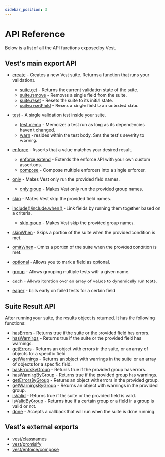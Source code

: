 ```yaml
---
sidebar_position: 3
---
```


# API Reference

Below is a list of all the API functions exposed by Vest.

## Vest's main export API

- [create](./writing_your_suite/vests_suite.md#basic-suite-structure) - Creates a new Vest suite. Returns a function that runs your validations.

  - [suite.get](./writing_your_suite/vests_suite.md#using-suiteget) - Returns the current validation state of the suite.
  - [suite.remove](./writing_your_suite/vests_suite.md#removing-a-single-field-from-the-suite-state) - Removes a single field from the suite.
  - [suite.reset](./writing_your_suite/vests_suite.md#cleaning-up-our-validation-state) - Resets the suite to its initial state.
  - [suite.resetField](./writing_your_suite/vests_suite.md#cleaning-up-our-validation-state) - Resets a single field to an untested state.

- [test](./writing_tests/using_the_test_function.md) - A single validation test inside your suite.

  - [test.memo](./writing_tests/advanced_test_features/test.memo.md) - Memoizes a test run as long as its dependencies haven't changed.
  - [warn](./writing_tests/warn_only_tests.md) - resides within the test body. Sets the test's severity to warning.

- [enforce](./enforce/enforce.md) - Asserts that a value matches your desired result.

  - [enforce.extend](./enforce/creating_custom_rules.md) - Extends the enforce API with your own custom assertions.
  - [compose](./enforce/composing_enforce_rules.md) - Compose multiple enforcers into a single enforcer.

- [only](./writing_your_suite/including_and_excluding/skip_and_only.md#only-running-specific-tests-including) - Makes Vest only run the provided field names.
  - [only.group](./writing_your_suite/including_and_excluding/skip_and_only_group.md) - Makes Vest only run the provided group names.
- [skip](./writing_your_suite/including_and_excluding/skip_and_only.md#skipping-tests) - Makes Vest skip the provided field names.
- [include()/include.when()](./writing_your_suite/including_and_excluding/include) - Link fields by running them together based on a criteria.

  - [skip.group](./writing_your_suite/including_and_excluding/skip_and_only_group.md) - Makes Vest skip the provided group names.

- [skipWhen](./writing_your_suite/including_and_excluding/skipWhen.md) - Skips a portion of the suite when the provided condition is met.
- [omitWhen](./writing_your_suite/including_and_excluding/omitWhen.md) - Omits a portion of the suite when the provided condition is met.
- [optional](./writing_your_suite/optional_fields.md) - Allows you to mark a field as optional.
- [group](./writing_tests/advanced_test_features/grouping_tests.md) - Allows grouping multiple tests with a given name.
- [each](./writing_tests/advanced_test_features/dynamic_tests.md) - Allows iteration over an array of values to dynamically run tests.
- [eager](./writing_your_suite/eager.md) - bails early on failed tests for a certain field

## Suite Result API

After running your suite, the results object is returned. It has the following functions:

- [hasErrors](./writing_your_suite/result_object.md#haserrors-and-haswarnings) - Returns true if the suite or the provided field has errors.
- [hasWarnings](./writing_your_suite/result_object.md#haserrors-and-haswarnings) - Returns true if the suite or the provided field has warnings.
- [getErrors](./writing_your_suite/result_object.md#geterrors-and-getwarnings) - Returns an object with errors in the suite, or an array of objects for a specific field.
- [getWarnings](./writing_your_suite/result_object.md#geterrors-and-getwarnings) - Returns an object with warnings in the suite, or an array of objects for a specific field.
- [hasErrorsByGroup](./writing_your_suite/result_object.md#haserrorsbygroup-and-haswarningsbygroup) - Returns true if the provided group has errors.
- [hasWarningByGroup](./writing_your_suite/result_object.md#haserrorsbygroup-and-haswarningsbygroup) - Returns true if the provided group has warnings.
- [getErrorsByGroup](./writing_your_suite/result_object.md#geterrorsbygroup-and-getwarningsbygroup) - Returns an object with errors in the provided group.
- [getWarningsByGroup](./writing_your_suite/result_object.md#geterrorsbygroup-and-getwarningsbygroup) - Returns an object with warnings in the provided group.
- [isValid](./writing_your_suite/result_object.md#isvalid) - Returns true if the suite or the provided field is valid.
- [isValidByGroup](./writing_your_suite/result_object.md#isvalidbygroup) - Returns true if a certain group or a field in a group is valid or not.
- [done](./writing_your_suite/result_object.md#done) - Accepts a callback that will run when the suite is done running.

## Vest's external exports

- [vest/classnames](./utilities/classnames.md)
- [vest/promisify](./utilities/promisify.md)
- [vest/enforce/compose](./enforce/composing_enforce_rules.md)
